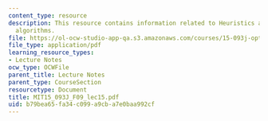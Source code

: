 ```yaml
---
content_type: resource
description: This resource contains information related to Heuristics and approximation
  algorithms.
file: https://ol-ocw-studio-app-qa.s3.amazonaws.com/courses/15-093j-optimization-methods-fall-2009/b79bea65fa34c099a9cba7e0baa992cf_MIT15_093J_F09_lec15.pdf
file_type: application/pdf
learning_resource_types:
- Lecture Notes
ocw_type: OCWFile
parent_title: Lecture Notes
parent_type: CourseSection
resourcetype: Document
title: MIT15_093J_F09_lec15.pdf
uid: b79bea65-fa34-c099-a9cb-a7e0baa992cf
---
```

